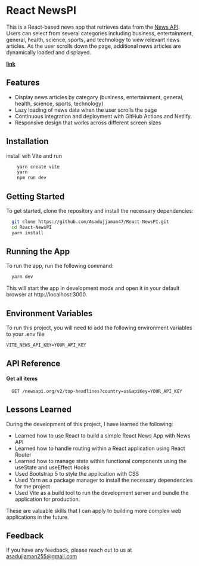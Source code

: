 
# React NewsPI

This is a React-based news app that retrieves data from the [News API](https://newsapi.org/). Users can select from several categories including business, entertainment, general, health, science, sports, and technology to view relevant news articles. As the user scrolls down the page, additional news articles are dynamically loaded and displayed.

**[link](https://github.com/Asadujjaman47/React-NewsPI.git)**



## Features

- Display news articles by category (business, entertainment, general, health, science, sports, technology)
- Lazy loading of news data when the user scrolls the page
- Continuous integration and deployment with GitHub Actions and Netlify.
- Responsive design that works across different screen sizes

## Installation


install wih Vite and run
```bash
    yarn create vite
    yarn
    npm run dev
```

    
## Getting Started

To get started, clone the repository and install the necessary dependencies:

```bash
  git clone https://github.com/Asadujjaman47/React-NewsPI.git
  cd React-NewsPI
  yarn install
```

## Running the App

To run the app, run the following command:

```bash
  yarn dev

```

This will start the app in development mode and open it in your default browser at http://localhost:3000.









## Environment Variables

To run this project, you will need to add the following environment variables to your .env file

`VITE_NEWS_API_KEY=YOUR_API_KEY`


## API Reference

#### Get all items

```http
  GET /newsapi.org/v2/top-headlines?country=us&apiKey=YOUR_API_KEY
```

## Lessons Learned
  
During the development of this project, I have learned the following:

- Learned how to use React to build a simple React News App with News API
- Learned how to handle routing within a React application using React Router
- Learned how to manage state within functional components using the useState and useEffect Hooks
- Used Bootstrap 5 to style the application with CSS
- Used Yarn as a package manager to install the necessary dependencies for the project
- Used Vite as a build tool to run the development server and bundle the application for production.

These are valuable skills that I can apply to building more complex web applications in the future.


## Feedback

If you have any feedback, please reach out to us at asadujjaman255@gmail.com

